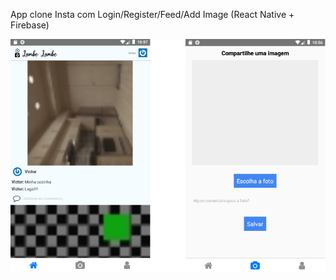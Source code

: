 App clone Insta com Login/Register/Feed/Add Image (React Native + Firebase)

![Demo](https://github.com/smvictorON/lambe-lambe/blob/master/assets/demo.png)
